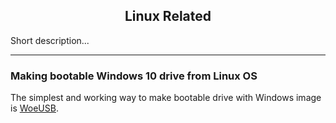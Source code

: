 <h2 align="center">Linux Related</h2>

Short description...
___

### **Making bootable Windows 10 drive from Linux OS**

The simplest and working way to make bootable drive with Windows image is [WoeUSB](https://github.com/WoeUSB/WoeUSB).

<!-- ___

### **Section #02**

short description of section #02... -->
